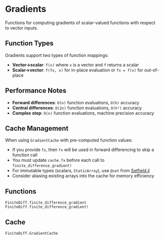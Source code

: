 # Gradients

Functions for computing gradients of scalar-valued functions with respect to vector inputs.

## Function Types

Gradients support two types of function mappings:

- **Vector→scalar**: `f(x)` where `x` is a vector and `f` returns a scalar
- **Scalar→vector**: `f(fx, x)` for in-place evaluation or `fx = f(x)` for out-of-place

## Performance Notes

- **Forward differences**: `O(n)` function evaluations, `O(h)` accuracy
- **Central differences**: `O(2n)` function evaluations, `O(h²)` accuracy
- **Complex step**: `O(n)` function evaluations, machine precision accuracy

## Cache Management

When using `GradientCache` with pre-computed function values:

- If you provide `fx`, then `fx` will be used in forward differencing to skip a function call
- You must update `cache.fx` before each call to `finite_difference_gradient!`
- For immutable types (scalars, `StaticArray`), use `@set` from [Setfield.jl](https://github.com/jw3126/Setfield.jl)
- Consider aliasing existing arrays into the cache for memory efficiency

## Functions

```@docs
FiniteDiff.finite_difference_gradient
FiniteDiff.finite_difference_gradient!
```

## Cache

```@docs
FiniteDiff.GradientCache
```